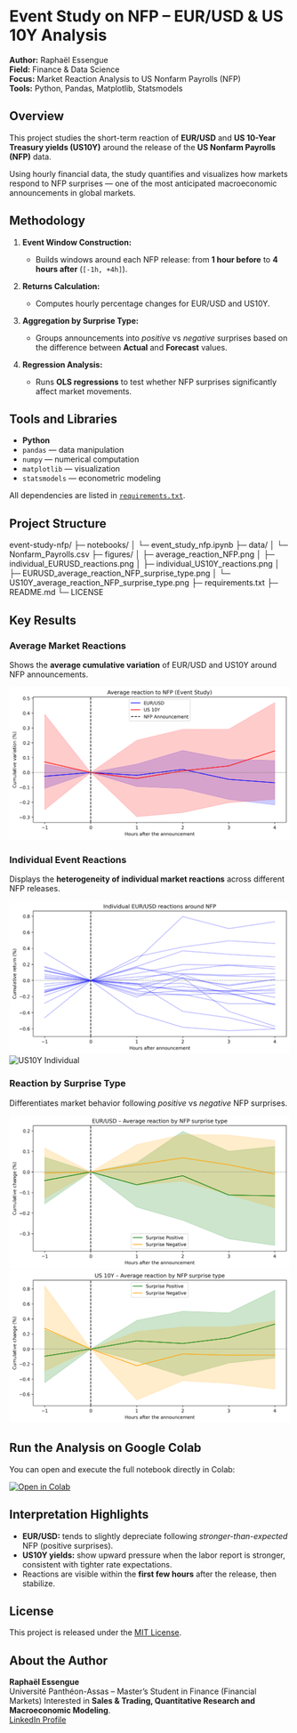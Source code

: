 # Event Study on NFP – EUR/USD & US 10Y Analysis

**Author:** Raphaël Essengue  
**Field:** Finance & Data Science  
**Focus:** Market Reaction Analysis to US Nonfarm Payrolls (NFP)  
**Tools:** Python, Pandas, Matplotlib, Statsmodels


## Overview

This project studies the short-term reaction of **EUR/USD** and **US 10-Year Treasury yields (US10Y)** around the release of the **US Nonfarm Payrolls (NFP)** data.

Using hourly financial data, the study quantifies and visualizes how markets respond to NFP surprises — one of the most anticipated macroeconomic announcements in global markets.


## Methodology

1. **Event Window Construction:**  
   - Builds windows around each NFP release: from **1 hour before** to **4 hours after** (`[-1h, +4h]`).

2. **Returns Calculation:**  
   - Computes hourly percentage changes for EUR/USD and US10Y.

3. **Aggregation by Surprise Type:**  
   - Groups announcements into *positive* vs *negative* surprises based on the difference between **Actual** and **Forecast** values.

4. **Regression Analysis:**  
   - Runs **OLS regressions** to test whether NFP surprises significantly affect market movements.


## Tools and Libraries

- **Python**
- `pandas` — data manipulation  
- `numpy` — numerical computation  
- `matplotlib` — visualization  
- `statsmodels` — econometric modeling  

All dependencies are listed in [`requirements.txt`](requirements.txt).


## Project Structure

event-study-nfp/
├─ notebooks/
│ └─ event_study_nfp.ipynb
├─ data/
│ └─ Nonfarm_Payrolls.csv
├─ figures/
│ ├─ average_reaction_NFP.png
│ ├─ individual_EURUSD_reactions.png
│ ├─ individual_US10Y_reactions.png
│ ├─ EURUSD_average_reaction_NFP_surprise_type.png
│ └─ US10Y_average_reaction_NFP_surprise_type.png
├─ requirements.txt
├─ README.md
└─ LICENSE


## Key Results

### Average Market Reactions
Shows the **average cumulative variation** of EUR/USD and US10Y around NFP announcements.

![Average NFP Reaction](figures/average_reaction_NFP.png)

### Individual Event Reactions
Displays the **heterogeneity of individual market reactions** across different NFP releases.

![EURUSD Individual](figures/individual_EURUSD_reactions.png)
![US10Y Individual](figures/individual_US10Y_reactions.png)


### Reaction by Surprise Type
Differentiates market behavior following *positive* vs *negative* NFP surprises.

![EURUSD Surprise](figures/EURUSD_average_reaction_NFP_surprise_type.png)
![US10Y Surprise](figures/US10Y_average_reaction_NFP_surprise_type.png)


## Run the Analysis on Google Colab

You can open and execute the full notebook directly in Colab:

[![Open in Colab](https://colab.research.google.com/assets/colab-badge.svg)](https://colab.research.google.com/github/raphessengue-create/event-study-nfp/blob/main/notebooks/event_study_nfp.ipynb)


## Interpretation Highlights

- **EUR/USD:** tends to slightly depreciate following *stronger-than-expected* NFP (positive surprises).  
- **US10Y yields:** show upward pressure when the labor report is stronger, consistent with tighter rate expectations.  
- Reactions are visible within the **first few hours** after the release, then stabilize.


## License

This project is released under the [MIT License](LICENSE).


## About the Author

**Raphaël Essengue**  
Université Panthéon-Assas – Master’s Student in Finance (Financial Markets)
Interested in **Sales & Trading, Quantitative Research and Macroeconomic Modeling**.  
[LinkedIn Profile](https://www.linkedin.com/in/raphael-essengue/)
